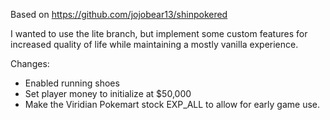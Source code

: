 Based on https://github.com/jojobear13/shinpokered

I wanted to use the lite branch, but implement some custom features for increased quality of life while maintaining a mostly vanilla experience.


Changes:
- Enabled running shoes
- Set player money to initialize at $50,000
- Make the Viridian Pokemart stock EXP_ALL to allow for early game use.
